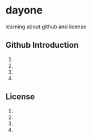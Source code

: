 # dayone
learning about github and license
## Github Introduction
1.
2.
3.
4.
## License
1.
2.
3.
4.
